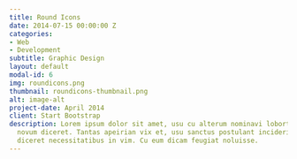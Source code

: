```yaml
---
title: Round Icons
date: 2014-07-15 00:00:00 Z
categories:
- Web
- Development
subtitle: Graphic Design
layout: default
modal-id: 6
img: roundicons.png
thumbnail: roundicons-thumbnail.png
alt: image-alt
project-date: April 2014
client: Start Bootstrap
description: Lorem ipsum dolor sit amet, usu cu alterum nominavi lobortis. At duo
  novum diceret. Tantas apeirian vix et, usu sanctus postulant inciderint ut, populo
  diceret necessitatibus in vim. Cu eum dicam feugiat noluisse.
---
```


